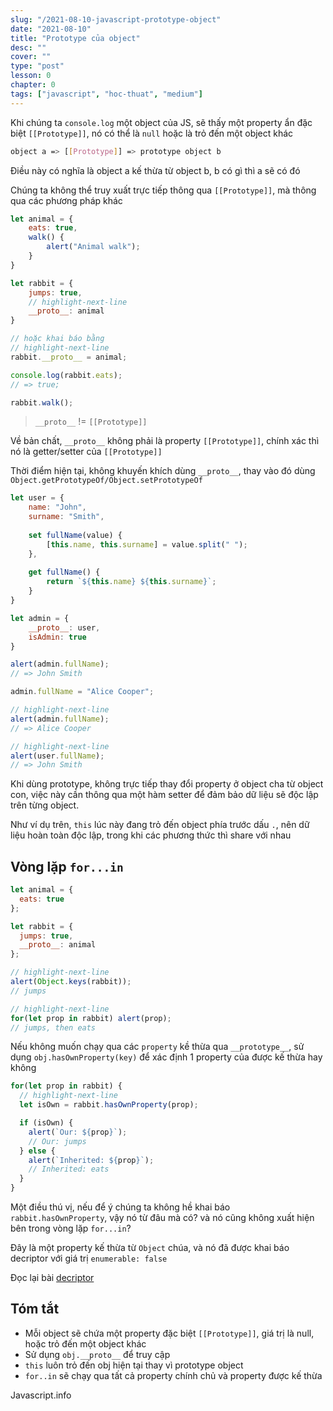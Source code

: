 ```yaml
---
slug: "/2021-08-10-javascript-prototype-object"
date: "2021-08-10"
title: "Prototype của object"
desc: ""
cover: ""
type: "post"
lesson: 0
chapter: 0
tags: ["javascript", "hoc-thuat", "medium"]
---
```


Khi chúng ta `console.log` một object của JS, sẽ thấy một property ẩn đặc biệt `[[Prototype]]`, nó có thể là `null` hoặc là trỏ đến một object khác

```bash
object a => [[Prototype]] => prototype object b
```

Điều này có nghĩa là object a kế thừa từ object b, b có gì thì a sẽ có đó

Chúng ta không thể truy xuất trực tiếp thông qua `[[Prototype]]`, mà thông qua các phương pháp khác

```js
let animal = {
    eats: true,
    walk() {
        alert("Animal walk");
    }
}

let rabbit = {
    jumps: true,
	// highlight-next-line    
    __proto__: animal
}

// hoặc khai báo bằng
// highlight-next-line
rabbit.__proto__ = animal;

console.log(rabbit.eats);
// => true;

rabbit.walk();
```

> `__proto__` != `[[Prototype]]`

Về bản chất, `__proto__` không phải là property `[[Prototype]]`, chính xác thì nó là getter/setter của `[[Prototype]]`

Thời điểm hiện tại, không khuyến khích dùng `__proto__`, thay vào đó dùng `Object.getPrototypeOf/Object.setPrototypeOf`

```js
let user = {
    name: "John",
    surname: "Smith",
    
    set fullName(value) {
        [this.name, this.surname] = value.split(" ");
    },
    
    get fullName() {
        return `${this.name} ${this.surname}`;
    }
}

let admin = {
    __proto__: user,
    isAdmin: true
}

alert(admin.fullName);
// => John Smith

admin.fullName = "Alice Cooper";

// highlight-next-line
alert(admin.fullName);
// => Alice Cooper

// highlight-next-line
alert(user.fullName);
// => John Smith
```

Khi dùng prototype, không trực tiếp thay đổi property ở object cha từ object con, việc này cần thông qua một hàm setter để đảm bảo dữ liệu sẽ độc lập trên từng object.

Như ví dụ trên, `this` lúc này đang trỏ đến object phía trước dấu `.`, nên dữ liệu hoàn toàn độc lập, trong khi các phương thức thì share với nhau

## Vòng lặp `for...in`

```js
let animal = {
  eats: true
};

let rabbit = {
  jumps: true,
  __proto__: animal
};

// highlight-next-line
alert(Object.keys(rabbit));
// jumps

// highlight-next-line
for(let prop in rabbit) alert(prop); 
// jumps, then eats
```

Nếu không muốn chạy qua các `property` kề thừa qua `__prototype__`, sử dụng `obj.hasOwnProperty(key)` để xác định 1 property của được kế thừa hay không

```js
for(let prop in rabbit) {
  // highlight-next-line
  let isOwn = rabbit.hasOwnProperty(prop);

  if (isOwn) {
    alert(`Our: ${prop}`);
    // Our: jumps
  } else {
    alert(`Inherited: ${prop}`);
    // Inherited: eats
  }
}
```

Một điều thú vị, nếu để ý chúng ta không hề khai báo `rabbit.hasOwnProperty`, vậy nó từ đâu mà có? và nó cũng không xuất hiện bên trong vòng lặp `for...in`?

Đây là một property kế thừa từ `Object` chúa, và nó đã được khai báo decriptor với giá trị `enumerable: false`

Đọc lại bài [decriptor](https://vuilaptrinh.com/2021-08-07-huong-dan-khoa-object-khong-cho-thay-doi/)

## Tóm tắt

- Mỗi object sẽ chứa một property đặc biệt `[[Prototype]]`, giá trị là null, hoặc trỏ đến một object khác
- Sử dụng `obj.__proto__` để truy cập
- `this` luôn trỏ đến obj hiện tại thay vì prototype object
- `for..in` sẽ chạy qua tất cả property chính chủ và property được kế thừa

Javascript.info

